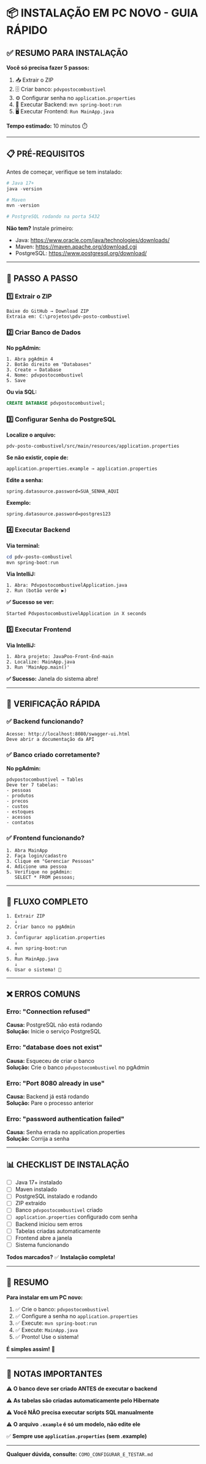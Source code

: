 # 📦 INSTALAÇÃO EM PC NOVO - GUIA RÁPIDO

## ✅ RESUMO PARA INSTALAÇÃO

**Você só precisa fazer 5 passos:**

1. 📥 Extrair o ZIP
2. 🗄️ Criar banco: `pdvpostocombustivel`
3. ⚙️ Configurar senha no `application.properties`
4. 🚀 Executar Backend: `mvn spring-boot:run`
5. 🖥️ Executar Frontend: `Run MainApp.java`

**Tempo estimado:** 10 minutos ⏱️

---

## 📋 PRÉ-REQUISITOS

Antes de começar, verifique se tem instalado:

```powershell
# Java 17+
java -version

# Maven
mvn -version

# PostgreSQL rodando na porta 5432
```

**Não tem?** Instale primeiro:
- Java: https://www.oracle.com/java/technologies/downloads/
- Maven: https://maven.apache.org/download.cgi
- PostgreSQL: https://www.postgresql.org/download/

---

## 🚀 PASSO A PASSO

### 1️⃣ Extrair o ZIP

```
Baixe do GitHub → Download ZIP
Extraia em: C:\projetos\pdv-posto-combustivel
```

### 2️⃣ Criar Banco de Dados

**No pgAdmin:**

```
1. Abra pgAdmin 4
2. Botão direito em "Databases"
3. Create → Database
4. Nome: pdvpostocombustivel
5. Save
```

**Ou via SQL:**
```sql
CREATE DATABASE pdvpostocombustivel;
```

### 3️⃣ Configurar Senha do PostgreSQL

**Localize o arquivo:**
```
pdv-posto-combustivel/src/main/resources/application.properties
```

**Se não existir, copie de:**
```
application.properties.example → application.properties
```

**Edite a senha:**
```properties
spring.datasource.password=SUA_SENHA_AQUI
```

**Exemplo:**
```properties
spring.datasource.password=postgres123
```

### 4️⃣ Executar Backend

**Via terminal:**
```powershell
cd pdv-posto-combustivel
mvn spring-boot:run
```

**Via IntelliJ:**
```
1. Abra: PdvpostocombustivelApplication.java
2. Run (botão verde ▶️)
```

**✅ Sucesso se ver:**
```
Started PdvpostocombustivelApplication in X seconds
```

### 5️⃣ Executar Frontend

**Via IntelliJ:**
```
1. Abra projeto: JavaPoo-Front-End-main
2. Localize: MainApp.java
3. Run 'MainApp.main()'
```

**✅ Sucesso:** Janela do sistema abre!

---

## 🎯 VERIFICAÇÃO RÁPIDA

### ✅ Backend funcionando?

```
Acesse: http://localhost:8080/swagger-ui.html
Deve abrir a documentação da API
```

### ✅ Banco criado corretamente?

**No pgAdmin:**
```
pdvpostocombustivel → Tables
Deve ter 7 tabelas:
- pessoas
- produtos
- precos
- custos
- estoques
- acessos
- contatos
```

### ✅ Frontend funcionando?

```
1. Abra MainApp
2. Faça login/cadastro
3. Clique em "Gerenciar Pessoas"
4. Adicione uma pessoa
5. Verifique no pgAdmin:
   SELECT * FROM pessoas;
```

---

## 🔄 FLUXO COMPLETO

```
1. Extrair ZIP
   ↓
2. Criar banco no pgAdmin
   ↓
3. Configurar application.properties
   ↓
4. mvn spring-boot:run
   ↓
5. Run MainApp.java
   ↓
6. Usar o sistema! 🎉
```

---

## ❌ ERROS COMUNS

### Erro: "Connection refused"
**Causa:** PostgreSQL não está rodando  
**Solução:** Inicie o serviço PostgreSQL

### Erro: "database does not exist"
**Causa:** Esqueceu de criar o banco  
**Solução:** Crie o banco `pdvpostocombustivel` no pgAdmin

### Erro: "Port 8080 already in use"
**Causa:** Backend já está rodando  
**Solução:** Pare o processo anterior

### Erro: "password authentication failed"
**Causa:** Senha errada no application.properties  
**Solução:** Corrija a senha

---

## 📊 CHECKLIST DE INSTALAÇÃO

- [ ] Java 17+ instalado
- [ ] Maven instalado
- [ ] PostgreSQL instalado e rodando
- [ ] ZIP extraído
- [ ] Banco `pdvpostocombustivel` criado
- [ ] `application.properties` configurado com senha
- [ ] Backend iniciou sem erros
- [ ] Tabelas criadas automaticamente
- [ ] Frontend abre a janela
- [ ] Sistema funcionando

**Todos marcados?** ✅ **Instalação completa!**

---

## 🎊 RESUMO

**Para instalar em um PC novo:**

1. ✅ Crie o banco: `pdvpostocombustivel`
2. ✅ Configure a senha no `application.properties`
3. ✅ Execute: `mvn spring-boot:run`
4. ✅ Execute: `MainApp.java`
5. ✅ Pronto! Use o sistema!

**É simples assim!** 🚀

---

## 📝 NOTAS IMPORTANTES

⚠️ **O banco deve ser criado ANTES de executar o backend**

⚠️ **As tabelas são criadas automaticamente pelo Hibernate**

⚠️ **Você NÃO precisa executar scripts SQL manualmente**

⚠️ **O arquivo `.example` é só um modelo, não edite ele**

✅ **Sempre use `application.properties` (sem .example)**

---

**Qualquer dúvida, consulte:** `COMO_CONFIGURAR_E_TESTAR.md`

